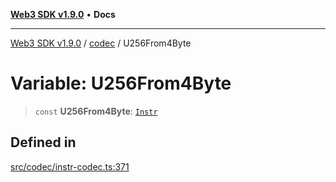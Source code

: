 [**Web3 SDK v1.9.0**](../../../README.md) • **Docs**

***

[Web3 SDK v1.9.0](../../../globals.md) / [codec](../README.md) / U256From4Byte

# Variable: U256From4Byte

> `const` **U256From4Byte**: [`Instr`](../type-aliases/Instr.md)

## Defined in

[src/codec/instr-codec.ts:371](https://github.com/Mystic-Nayy/alephium-web3/blob/c1afd789a197ce5fe21f08c2965942090157c33d/packages/web3/src/codec/instr-codec.ts#L371)

